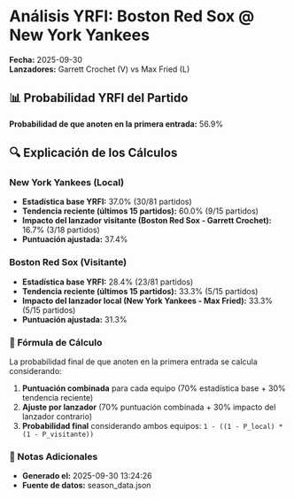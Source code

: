 # Análisis YRFI: Boston Red Sox @ New York Yankees

**Fecha:** 2025-09-30  
**Lanzadores:** Garrett Crochet (V) vs Max Fried (L)

## 📊 Probabilidad YRFI del Partido

**Probabilidad de que anoten en la primera entrada:** 56.9%

## 🔍 Explicación de los Cálculos

### New York Yankees (Local)
- **Estadística base YRFI:** 37.0% (30/81 partidos)
- **Tendencia reciente (últimos 15 partidos):** 60.0% (9/15 partidos)
- **Impacto del lanzador visitante (Boston Red Sox - Garrett Crochet):** 16.7% (3/18 partidos)
- **Puntuación ajustada:** 37.4%

### Boston Red Sox (Visitante)
- **Estadística base YRFI:** 28.4% (23/81 partidos)
- **Tendencia reciente (últimos 15 partidos):** 33.3% (5/15 partidos)
- **Impacto del lanzador local (New York Yankees - Max Fried):** 33.3% (5/15 partidos)
- **Puntuación ajustada:** 31.3%

### 📝 Fórmula de Cálculo

La probabilidad final de que anoten en la primera entrada se calcula considerando:
1. **Puntuación combinada** para cada equipo (70% estadística base + 30% tendencia reciente)
2. **Ajuste por lanzador** (70% puntuación combinada + 30% impacto del lanzador contrario)
3. **Probabilidad final** considerando ambos equipos: `1 - ((1 - P_local) * (1 - P_visitante))`

### 📌 Notas Adicionales

- **Generado el:** 2025-09-30 13:24:26
- **Fuente de datos:** season_data.json
